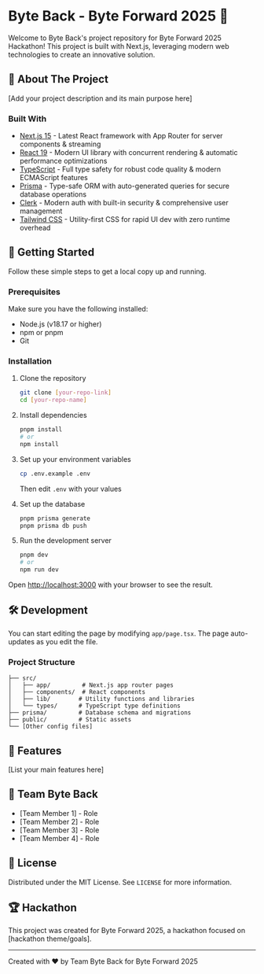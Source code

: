 # Byte Back - Byte Forward 2025 🚀

Welcome to Byte Back's project repository for Byte Forward 2025 Hackathon! This project is built with Next.js, leveraging modern web technologies to create an innovative solution.

## 🌟 About The Project

[Add your project description and its main purpose here]

### Built With

- [Next.js 15](https://nextjs.org/) - Latest React framework with App Router for server components & streaming
- [React 19](https://react.dev/) - Modern UI library with concurrent rendering & automatic performance optimizations
- [TypeScript](https://www.typescriptlang.org/) - Full type safety for robust code quality & modern ECMAScript features
- [Prisma](https://www.prisma.io/) - Type-safe ORM with auto-generated queries for secure database operations
- [Clerk](https://clerk.com/) - Modern auth with built-in security & comprehensive user management
- [Tailwind CSS](https://tailwindcss.com/) - Utility-first CSS for rapid UI dev with zero runtime overhead

## 🚀 Getting Started

Follow these simple steps to get a local copy up and running.

### Prerequisites

Make sure you have the following installed:

- Node.js (v18.17 or higher)
- npm or pnpm
- Git

### Installation

1. Clone the repository

   ```sh
   git clone [your-repo-link]
   cd [your-repo-name]
   ```

2. Install dependencies

   ```sh
   pnpm install
   # or
   npm install
   ```

3. Set up your environment variables

   ```sh
   cp .env.example .env
   ```

   Then edit `.env` with your values

4. Set up the database

   ```sh
   pnpm prisma generate
   pnpm prisma db push
   ```

5. Run the development server
   ```sh
   pnpm dev
   # or
   npm run dev
   ```

Open [http://localhost:3000](http://localhost:3000) with your browser to see the result.

## 🛠 Development

You can start editing the page by modifying `app/page.tsx`. The page auto-updates as you edit the file.

### Project Structure

```
├── src/
│   ├── app/         # Next.js app router pages
│   ├── components/  # React components
│   ├── lib/        # Utility functions and libraries
│   └── types/      # TypeScript type definitions
├── prisma/         # Database schema and migrations
├── public/         # Static assets
└── [Other config files]
```

## 🎯 Features

[List your main features here]

## 👥 Team Byte Back

- [Team Member 1] - Role
- [Team Member 2] - Role
- [Team Member 3] - Role
- [Team Member 4] - Role

## 📄 License

Distributed under the MIT License. See `LICENSE` for more information.

## 🏆 Hackathon

This project was created for Byte Forward 2025, a hackathon focused on [hackathon theme/goals].

---

Created with ❤️ by Team Byte Back for Byte Forward 2025
